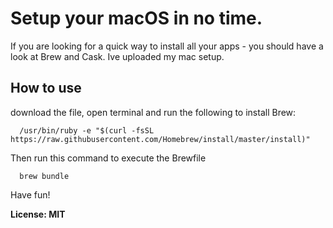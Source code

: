 # Setup your macOS in no time.

If you are looking for a quick way to install all your apps - you should have a look at Brew and Cask. Ive uploaded my mac setup. 

## How to use

download the file, open terminal and run the following to install Brew:

```
  /usr/bin/ruby -e "$(curl -fsSL https://raw.githubusercontent.com/Homebrew/install/master/install)"
```

Then run this command to execute the Brewfile

```
  brew bundle
```

Have fun! 


**License: MIT**
